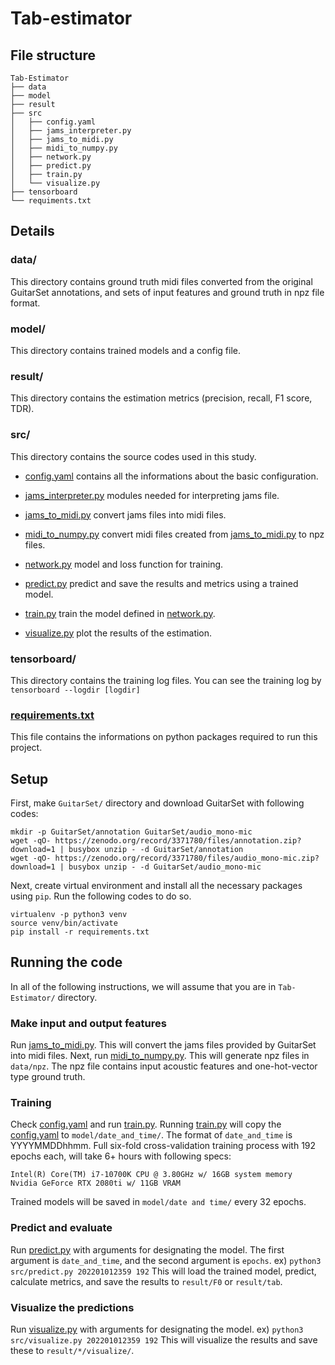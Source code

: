 # Tab-estimator
## File structure

```
Tab-Estimator
├── data
├── model
├── result
├── src
│   ├── config.yaml
│   ├── jams_interpreter.py
│   ├── jams_to_midi.py
│   ├── midi_to_numpy.py
│   ├── network.py
│   ├── predict.py
│   ├── train.py
│   └── visualize.py
├── tensorboard
└── requiments.txt
```

## Details
### data/
This directory contains ground truth midi files converted from the original GuitarSet annotations, and sets of input features and ground truth in npz file format.

### model/
This directory contains trained models and a config file.

### result/
This directory contains the estimation metrics (precision, recall, F1 score, TDR).

### src/
This directory contains the source codes used in this study.

- [config.yaml](https://github.com/KimSehun725/Tab-estimator/blob/master/src/config.yaml)
  contains all the informations about the basic configuration. 
  
- [jams_interpreter.py](https://github.com/KimSehun725/Tab-estimator/blob/master/src/jams_interpreter.py)
  modules needed for interpreting jams file.

- [jams_to_midi.py](https://github.com/KimSehun725/Tab-estimator/blob/master/src/jams_to_midi.py)
  convert jams files into midi files.

- [midi_to_numpy.py](https://github.com/KimSehun725/Tab-estimator/blob/master/src/midi_to_numpy.py)
  convert midi files created from [jams_to_midi.py](https://github.com/KimSehun725/Tab-estimator/blob/master/src/jams_to_midi.py) to npz files.
  
- [network.py](https://github.com/KimSehun725/Tab-estimator/blob/master/src/network.py)
  model and loss function for training.

- [predict.py](https://github.com/KimSehun725/Tab-estimator/blob/master/src/predict.py)
  predict and save the results and metrics using a trained model.

- [train.py](https://github.com/KimSehun725/Tab-estimator/blob/master/src/train.py)
  train the model defined in [network.py](https://github.com/KimSehun725/Tab-estimator/blob/master/src/network.py).

- [visualize.py](https://github.com/KimSehun725/Tab-estimator/blob/master/src/visualize.py)
  plot the results of the estimation.
  
### tensorboard/
This directory contains the training log files. You can see the training log by `tensorboard --logdir [logdir]`

### [requirements.txt](https://github.com/KimSehun725/Tab-estimator/blob/master/requirements.txt)
This file contains the informations on python packages required to run this project.

## Setup
First, make `GuitarSet/` directory and download GuitarSet with following codes:
```
mkdir -p GuitarSet/annotation GuitarSet/audio_mono-mic
wget -qO- https://zenodo.org/record/3371780/files/annotation.zip?download=1 | busybox unzip - -d GuitarSet/annotation
wget -qO- https://zenodo.org/record/3371780/files/audio_mono-mic.zip?download=1 | busybox unzip - -d GuitarSet/audio_mono-mic
```

Next, create virtual environment and install all the necessary packages using `pip`. Run the following codes to do so.
```
virtualenv -p python3 venv
source venv/bin/activate
pip install -r requirements.txt
```

## Running the code

In all of the following instructions, we will assume that you are in `Tab-Estimator/` directory.

### Make input and output features
Run [jams_to_midi.py](https://github.com/KimSehun725/Tab-estimator/blob/master/src/jams_to_midi.py). 
This will convert the jams files provided by GuitarSet into midi files.
Next, run [midi_to_numpy.py](https://github.com/KimSehun725/Tab-estimator/blob/master/src/midi_to_numpy.py).
This will generate npz files in `data/npz`. The npz file contains input acoustic features and one-hot-vector type ground truth.

### Training
Check [config.yaml](https://github.com/KimSehun725/Tab-estimator/blob/master/src/config.yaml) and run [train.py](https://github.com/KimSehun725/Tab-estimator/blob/master/src/train.py).
Running [train.py](https://github.com/KimSehun725/Tab-estimator/blob/master/src/train.py) will copy the [config.yaml](https://github.com/KimSehun725/Tab-estimator/blob/master/src/config.yaml) to `model/date_and_time/`.
The format of `date_and_time` is YYYYMMDDhhmm.
Full six-fold cross-validation training process with 192 epochs each, will take 6+ hours with following specs:
```
Intel(R) Core(TM) i7-10700K CPU @ 3.80GHz w/ 16GB system memory
Nvidia GeForce RTX 2080ti w/ 11GB VRAM
```
Trained models will be saved in `model/date and time/` every 32 epochs. 

### Predict and evaluate
Run [predict.py](https://github.com/KimSehun725/Tab-estimator/blob/master/src/predict.py) with arguments for designating the model. 
The first argument is `date_and_time`, and the second argument is `epochs`.
ex) `python3 src/predict.py 202201012359 192`
This will load the trained model, predict, calculate metrics, and save the results to `result/F0` or `result/tab`.

### Visualize the predictions
Run [visualize.py](https://github.com/KimSehun725/Tab-estimator/blob/master/src/visualize.py) with arguments for designating the model.
ex) `python3 src/visualize.py 202201012359 192`
This will visualize the results and save these to `result/*/visualize/`.
